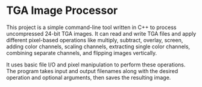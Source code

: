# TGA Image Processor

This project is a simple command-line tool written in C++ to process uncompressed 24-bit TGA images. It can read and write TGA files and apply different pixel-based operations like multiply, subtract, overlay, screen, adding color channels, scaling channels, extracting single color channels, combining separate channels, and flipping images vertically.

It uses basic file I/O and pixel manipulation to perform these operations. The program takes input and output filenames along with the desired operation and optional arguments, then saves the resulting image.
